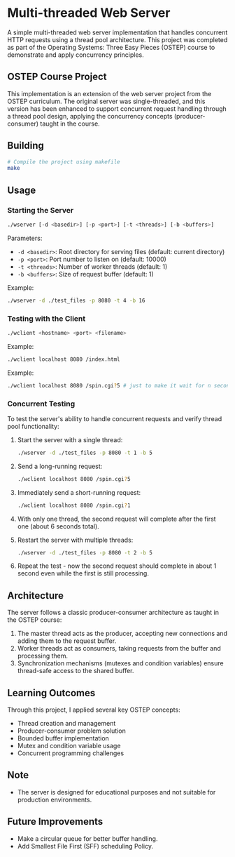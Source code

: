 # Multi-threaded Web Server

A simple multi-threaded web server implementation that handles concurrent HTTP requests using a thread pool architecture. This project was completed as part of the Operating Systems: Three Easy Pieces (OSTEP) course to demonstrate and apply concurrency principles.

## OSTEP Course Project

This implementation is an extension of the web server project from the OSTEP curriculum. The original server was single-threaded, and this version has been enhanced to support concurrent request handling through a thread pool design, applying the concurrency concepts (producer-consumer) taught in the course.


## Building

```bash
# Compile the project using makefile
make
```

## Usage

### Starting the Server

```bash
./wserver [-d <basedir>] [-p <port>] [-t <threads>] [-b <buffers>]
```

Parameters:
- `-d <basedir>`: Root directory for serving files (default: current directory)
- `-p <port>`: Port number to listen on (default: 10000)
- `-t <threads>`: Number of worker threads (default: 1)
- `-b <buffers>`: Size of request buffer (default: 1)

Example:
```bash
./wserver -d ./test_files -p 8080 -t 4 -b 16
```

### Testing with the Client

```bash
./wclient <hostname> <port> <filename>
```

Example:
```bash
./wclient localhost 8080 /index.html
```
Example:

```bash
./wclient localhost 8080 /spin.cgi?5 # just to make it wait for n seconds
```

### Concurrent Testing

To test the server's ability to handle concurrent requests and verify thread pool functionality:

1. Start the server with a single thread:
   ```bash
   ./wserver -d ./test_files -p 8080 -t 1 -b 5
   ```

2. Send a long-running request:
   ```bash
   ./wclient localhost 8080 /spin.cgi?5
   ```

3. Immediately send a short-running request:
   ```bash
   ./wclient localhost 8080 /spin.cgi?1
   ```

4. With only one thread, the second request will complete after the first one (about 6 seconds total).

5. Restart the server with multiple threads:
   ```bash
   ./wserver -d ./test_files -p 8080 -t 2 -b 5
   ```

6. Repeat the test - now the second request should complete in about 1 second even while the first is still processing.

## Architecture

The server follows a classic producer-consumer architecture as taught in the OSTEP course:
1. The master thread acts as the producer, accepting new connections and adding them to the request buffer.
2. Worker threads act as consumers, taking requests from the buffer and processing them.
3. Synchronization mechanisms (mutexes and condition variables) ensure thread-safe access to the shared buffer.

## Learning Outcomes

Through this project, I applied several key OSTEP concepts:
- Thread creation and management
- Producer-consumer problem solution
- Bounded buffer implementation
- Mutex and condition variable usage
- Concurrent programming challenges

## Note

- The server is designed for educational purposes and not suitable for production environments.

## Future Improvements

- Make a circular queue for better buffer handling.
- Add Smallest File First (SFF) scheduling Policy.